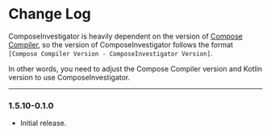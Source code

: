 # Change Log

ComposeInvestigator is heavily dependent on the version of [Compose Compiler](https://developer.android.com/jetpack/androidx/releases/compose-compiler),
so the version of ComposeInvestigator follows the format `[Compose Compiler Version - ComposeInvestigator Version]`.

In other words, you need to adjust the Compose Compiler version and Kotlin version to use ComposeInvestigator.

---

### 1.5.10-0.1.0

- Initial release.
